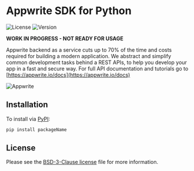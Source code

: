 # Appwrite SDK for Python

![License](https://img.shields.io/github/license//.svg?v=1)
![Version](https://img.shields.io/badge/api%20version-0.3.0-blue.svg?v=1)

**WORK IN PROGRESS - NOT READY FOR USAGE**

Appwrite backend as a service cuts up to 70% of the time and costs required for building a modern application. We abstract and simplify common development tasks behind a REST APIs, to help you develop your app in a fast and secure way. For full API documentation and tutorials go to [https://appwrite.io/docs](https://appwrite.io/docs)



![Appwrite](https://appwrite.io/v1/images/console.png)

## Installation

To install via [PyPI](https://pypi.org/):

```bash
pip install packageName
```

## License

Please see the [BSD-3-Clause license](https://raw.githubusercontent.com/appwrite/appwrite/master/LICENSE) file for more information.